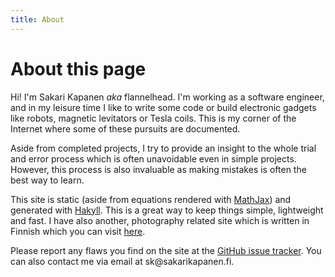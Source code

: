 ```yaml
---
title: About
---
```

# About this page

Hi! I'm Sakari Kapanen *aka* flannelhead. I'm working as a software engineer, and in my leisure time I like to write some code or build electronic gadgets like robots, magnetic levitators or Tesla coils. This is my corner of the Internet where some of these pursuits are documented.

Aside from completed projects, I try to provide an insight to the whole trial and error process which is often unavoidable even in simple projects. However, this process is also invaluable as making mistakes is often the best way to learn.

This site is static (aside from equations rendered with [MathJax](https://www.mathjax.org)) and generated with [Hakyll](https://jaspervdj.be/hakyll/). This is a great way to keep things simple, lightweight and fast. I have also another, photography related site which is written in Finnish which you can visit [here](http://www.pimeyspurkissa.fi).

Please report any flaws you find on the site at the [GitHub issue tracker](https://github.com/flannelhead/flannelhead.github.io/issues). You can also contact me via email at sk@<span style="display:none;">removethis.</span>sakarikapanen.fi.

